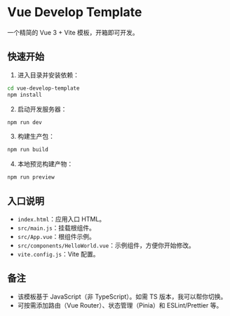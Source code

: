 # Vue Develop Template

一个精简的 Vue 3 + Vite 模板，开箱即可开发。

## 快速开始

1. 进入目录并安装依赖：

```bash
cd vue-develop-template
npm install
```

2. 启动开发服务器：

```bash
npm run dev
```

3. 构建生产包：

```bash
npm run build
```

4. 本地预览构建产物：

```bash
npm run preview
```

## 入口说明

- `index.html`：应用入口 HTML。
- `src/main.js`：挂载根组件。
- `src/App.vue`：根组件示例。
- `src/components/HelloWorld.vue`：示例组件，方便你开始修改。
- `vite.config.js`：Vite 配置。

## 备注

- 该模板基于 JavaScript（非 TypeScript）。如需 TS 版本，我可以帮你切换。
- 可按需添加路由（Vue Router）、状态管理（Pinia）和 ESLint/Prettier 等。

